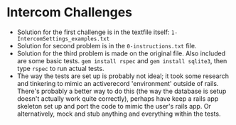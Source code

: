 Intercom Challenges
===================
* Solution for the first challenge is in the textfile itself: `1-IntercomSettings_examples.txt`
* Solution for second problem is in the `0-instructions.txt` file.
* Solution for the third problem is made on the original file. Also included are some basic tests. `gem install rspec` and `gem install sqlite3`, then type `rspec` to run actual tests.
* The way the tests are set up is probably not ideal; it took some research and tinkering to mimic an activerecord 'environment' outside of rails. There's probably a better way to do this (the way the database is setup doesn't actually work quite correctly), perhaps have keep a rails app skeleton set up and port the code to mimic the user's rails app. Or alternatively, mock and stub anything and everything within the tests.
